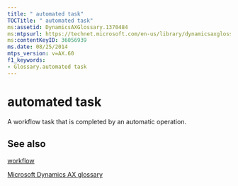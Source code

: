 ```yaml
---
title: " automated task"
TOCTitle: " automated task"
ms:assetid: DynamicsAXGlossary.1370484
ms:mtpsurl: https://technet.microsoft.com/en-us/library/dynamicsaxglossary.1370484(v=AX.60)
ms:contentKeyID: 36056939
ms.date: 08/25/2014
mtps_version: v=AX.60
f1_keywords:
- Glossary.automated task
---
```


# automated task

A workflow task that is completed by an automatic operation.

## See also

[workflow](workflow.md)

[Microsoft Dynamics AX glossary](glossary/microsoft-dynamics-ax-glossary.md)

  


